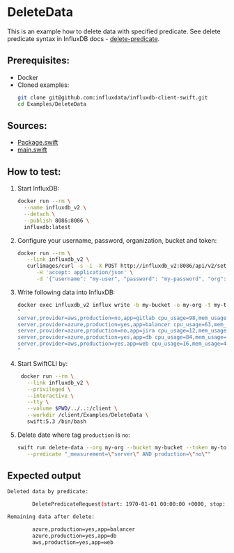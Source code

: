 # DeleteData

This is an example how to delete data with specified predicate. 
See delete predicate syntax in InfluxDB docs - [delete-predicate](https://docs.influxdata.com/influxdb/cloud/reference/syntax/delete-predicate/).

## Prerequisites:
- Docker
- Cloned examples:
   ```bash
   git clone git@github.com:influxdata/influxdb-client-swift.git
   cd Examples/DeleteData
   ```

## Sources:
- [Package.swift](/Examples/DeleteData/Package.swift)
- [main.swift](/Examples/DeleteData/Sources/DeleteData/main.swift)

## How to test:
1. Start InfluxDB:
    ```bash
    docker run --rm \
      --name influxdb_v2 \
      --detach \
      --publish 8086:8086 \
      influxdb:latest
    ```
1. Configure your username, password, organization, bucket and token:
   ```bash
   docker run --rm \
      --link influxdb_v2 \
      curlimages/curl -s -i -X POST http://influxdb_v2:8086/api/v2/setup \
         -H 'accept: application/json' \
         -d '{"username": "my-user", "password": "my-password", "org": "my-org", "bucket": "my-bucket", "token": "my-token"}'
   ```
1. Write following data into InfluxDB:
   ```bash
   docker exec influxdb_v2 influx write -b my-bucket -o my-org -t my-token \
   "
   server,provider=aws,production=no,app=gitlab cpu_usage=98,mem_usage=68
   server,provider=azure,production=yes,app=balancer cpu_usage=63,mem_usage=54
   server,provider=azure,production=no,app=jira cpu_usage=12,mem_usage=13
   server,provider=azure,production=yes,app=db cpu_usage=84,mem_usage=75
   server,provider=aws,production=yes,app=web cpu_usage=16,mem_usage=42
   "
   ```
1. Start SwiftCLI by:
   ```bash
    docker run --rm \
      --link influxdb_v2 \
      --privileged \
      --interactive \
      --tty \
      --volume $PWD/../..:/client \
      --workdir /client/Examples/DeleteData \
      swift:5.3 /bin/bash
   ```
1. Delete date where tag `production` is `no`:
   ```bash
   swift run delete-data --org my-org --bucket my-bucket --token my-token --url http://influxdb_v2:8086 \
      --predicate "_measurement=\"server\" AND production=\"no\""
   ```
   
## Expected output

```bash
Deleted data by predicate:

        DeletePredicateRequest(start: 1970-01-01 00:00:00 +0000, stop: 2021-01-07 09:03:24 +0000, predicate: Optional("_measurement=\"server\" AND production=\"no\""))

Remaining data after delete:

        azure,production=yes,app=balancer
        azure,production=yes,app=db
        aws,production=yes,app=web
```
